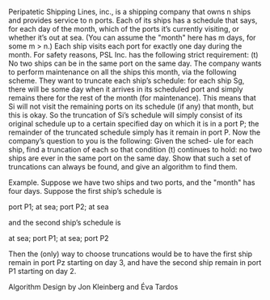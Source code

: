 Peripatetic Shipping Lines, inc., is a shipping company that owns n ships
and provides service to n ports. Each of its ships has a schedule that says,
for each day of the month, which of the ports it’s currently visiting, or
whether it’s out at sea. (You can assume the "month" here has m days,
for some m > n.) Each ship visits each port for exactly one day during the
month. For safety reasons, PSL Inc. has the following strict requirement:
(t) No two ships can be in the same port on the same day.
The company wants to perform maintenance on all the ships this
month, via the following scheme. They want to truncate each ship’s
schedule: for each ship Sg, there will be some day when it arrives in its
scheduled port and simply remains there for the rest of the month (for
maintenance). This means that Si will not visit the remaining ports on
its schedule (if any) that month, but this is okay. So the truncation of
Si’s schedule will simply consist of its original schedule up to a certain
specified day on which it is in a port P; the remainder of the truncated
schedule simply has it remain in port P.
Now the company’s question to you is the following: Given the sched-
ule for each ship, find a truncation of each so that condition (t) continues
to hold: no two ships are ever in the same port on the same day.
Show that such a set of truncations can always be found, and give an
algorithm to find them.

Example. Suppose we have two ships and two ports, and the "month" has
four days. Suppose the first ship’s schedule is

port P1; at sea; port P2; at sea

and the second ship’s schedule is

at sea; port P1; at sea; port P2

Then the (only) way to choose truncations would be to have the first ship
remain in port Pz starting on day 3, and have the second ship remain in
port P1 starting on day 2.

Algorithm Design by Jon Kleinberg and Éva Tardos
